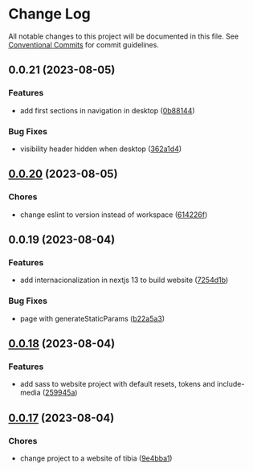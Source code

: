 # Change Log

All notable changes to this project will be documented in this file.
See [Conventional Commits](https://conventionalcommits.org) for commit guidelines.

## 0.0.21 (2023-08-05)

### Features

- add first sections in navigation in desktop ([0b88144](https://github.com/Yokaito/quixer/commit/0b88144a238468dc079a376b8619b912775cebf9))

### Bug Fixes

- visibility header hidden when desktop ([362a1d4](https://github.com/Yokaito/quixer/commit/362a1d4db8d3b309c858436c251d939c4238e135))

## [0.0.20](https://github.com/Yokaito/quixer/compare/v0.0.19...v0.0.20) (2023-08-05)

### Chores

- change eslint to version instead of workspace ([614226f](https://github.com/Yokaito/quixer/commit/614226f7ad071301bbd189ce9c7767a5651a07e7))

## 0.0.19 (2023-08-04)

### Features

- add internacionalization in nextjs 13 to build website ([7254d1b](https://github.com/Yokaito/quixer/commit/7254d1b917a3f38b35728fa96c42f4bd3fc12538))

### Bug Fixes

- page with generateStaticParams ([b22a5a3](https://github.com/Yokaito/quixer/commit/b22a5a31ccfde9e53b39f036fa3ddf5bbcd1f47d))

## [0.0.18](https://github.com/Yokaito/quixer/compare/v0.0.17...v0.0.18) (2023-08-04)

### Features

- add sass to website project with default resets, tokens and include-media ([259945a](https://github.com/Yokaito/quixer/commit/259945a40068ce50fb2417847b612aebf445156a))

## [0.0.17](https://github.com/Yokaito/quixer/compare/v0.0.16...v0.0.17) (2023-08-04)

### Chores

- change project to a website of tibia ([9e4bba1](https://github.com/Yokaito/quixer/commit/9e4bba1864ce3383b225c096333bb07e2b10a551))
